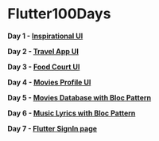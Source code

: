 # Flutter100Days

   <b> Day 1 - <a href="https://github.com/RakulAgn/Flutter100Days/tree/main/Flutter_Day_1/inspirationhomeui">Inspirational UI</a> </b>

   <b> Day 2 - <a href="https://github.com/RakulAgn/Flutter100Days/tree/main/Flutter_Day_2/travelappui">Travel App UI</a> </b>

   <b> Day 3 - <a href="https://github.com/RakulAgn/Flutter100Days/tree/main/Flutter_Day_3/fooddeli">Food Court UI</a> </b>

   <b> Day 4 - <a href="https://github.com/RakulAgn/Flutter100Days/tree/main/Flutter_Day_4/moviesprofile">Movies Profile UI</a> </b>

   <b> Day 5 - <a href="https://github.com/RakulAgn/Flutter100Days/tree/main/Flutter_Day_5/moviesdata">Movies Database with Bloc Pattern</a> </b>

   <b> Day 6 - <a href="https://github.com/RakulAgn/Flutter100Days/tree/main/Flutter_Day_6/MyFluuter-MusicLyrics">Music Lyrics with Bloc Pattern</a> </b>

   <b> Day 7 - <a href="https://github.com/RakulAgn/Flutter100Days/tree/main/Flutter_Day_7/loginui">Flutter SignIn page</a> </b>
